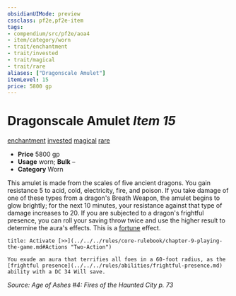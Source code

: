 ```yaml
---
obsidianUIMode: preview
cssclass: pf2e,pf2e-item
tags:
- compendium/src/pf2e/aoa4
- item/category/worn
- trait/enchantment
- trait/invested
- trait/magical
- trait/rare
aliases: ["Dragonscale Amulet"]
itemLevel: 15
price: 5800 gp
---
```

# Dragonscale Amulet *Item 15*  
[enchantment](../../../rules/traits/enchantment.md)  [invested](../../../rules/traits/invested.md)  [magical](../../../rules/traits/magical.md)  [rare](../../../rules/traits/rare.md)  

- **Price** 5800 gp
- **Usage** worn; **Bulk** –
- **Category** Worn

This amulet is made from the scales of five ancient dragons. You gain resistance 5 to acid, cold, electricity, fire, and poison. If you take damage of one of these types from a dragon's Breath Weapon, the amulet begins to glow brightly; for the next 10 minutes, your resistance against that type of damage increases to 20. If you are subjected to a dragon's frightful presence, you can roll your saving throw twice and use the higher result to determine the aura's effects. This is a [fortune](../../../rules/traits/fortune.md) effect.

```ad-embed-ability
title: Activate [>>](../../../rules/core-rulebook/chapter-9-playing-the-game.md#Actions "Two-Action")

You exude an aura that terrifies all foes in a 60-foot radius, as the [frightful presence](../../../rules/abilities/frightful-presence.md) ability with a DC 34 Will save.
```

*Source: Age of Ashes #4: Fires of the Haunted City p. 73*

